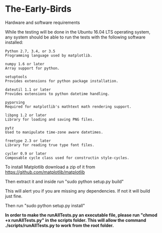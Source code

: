 # The-Early-Birds

Hardware and software requirements

While the testing will be done in the Ubuntu 16.04 LTS operating system, any system should be able to run the tests with the following software installed:

    Python 2.7, 3.4, or 3.5
    Programming language used by matplotlib.
    
    numpy 1.6 or later
    Array support for python.
    
    setuptools
    Provides extensions for python package installation.
    
    dateutil 1.1 or later
    Provides extensions to python datetime handling.
    
    pyparsing
    Required for matplotlib's mathtext math rendering support.
    
    libpng 1.2 or later
    Library for loading and saving PNG files.
    
    pytz
    Used to manipulate time-zone aware datetimes.
    
    freetype 2.3 or later
    Library for reading true type font files.
    
    cycler 0.9 or later
    Composable cycle class used for constructin style-cycles.
    


To install Matplotlib download a zip of it from https://github.com/matplotlib/matplotlib

Then extract it and inside run "sudo python setup.py build"

This will alert you if you are missing any dependencies. If not it will build just fine.

Then run "sudo python setup.py install"

**In order to make the runAllTests.py an executable file, please run "chmod +x runAllTests.py" in the scripts folder. This will allow the command ./scripts/runAllTests.py to work from the root folder.**


